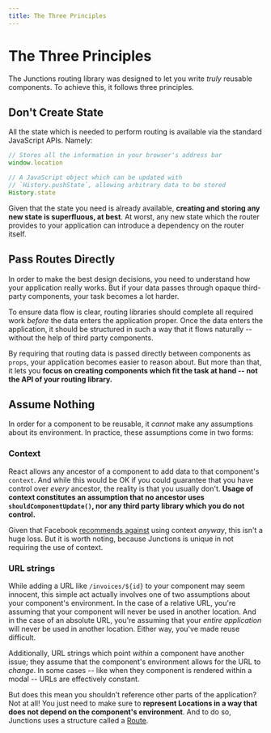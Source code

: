 ```yaml
---
title: The Three Principles
---
```


# The Three Principles

The Junctions routing library was designed to let you write *truly* reusable components. To achieve this, it follows three principles.

## Don't Create State

All the state which is needed to perform routing is available via the standard JavaScript APIs. Namely:

```js
// Stores all the information in your browser's address bar
window.location

// A JavaScript object which can be updated with
// `History.pushState`, allowing arbitrary data to be stored
History.state
```

Given that the state you need is already available, **creating and storing any new state is superfluous, at best**. At worst, any new state which the router provides to your application can introduce a dependency on the router itself.

## Pass Routes Directly

In order to make the best design decisions, you need to understand how your application really works. But if your data passes through opaque third-party components, your task becomes a lot harder.

To ensure data flow is clear, routing libraries should complete all required work *before* the data enters the application proper. Once the data enters the application, it should be structured in such a way that it flows naturally -- without the help of third party components.

By requiring that routing data is passed directly between components as `props`, your application becomes easier to reason about. But more than that, it lets you **focus on creating components which fit the task at hand -- not the API of your routing library.**

## Assume Nothing

In order for a component to be reusable, it *cannot* make any assumptions about its environment. In practice, these assumptions come in two forms:

### Context

React allows any ancestor of a component to add data to that component's `context`. And while this would be OK if you could guarantee that you have control over *every* ancestor, the reality is that you usually don't. **Usage of context constitutes an assumption that no ancestor uses `shouldComponentUpdate()`, nor any third party library which you do not control.**

Given that Facebook [recommends against](https://facebook.github.io/react/docs/context.html#why-not-to-use-context) using context *anyway*, this isn't a huge loss. But it is worth noting, because Junctions is unique in not requiring the use of context.

### URL strings

While adding a URL like `/invoices/${id}` to your component may seem innocent, this simple act actually involves one of two assumptions about your component's environment. In the case of a relative URL, you're assuming that your component will never be used in another location. And in the case of an absolute URL, you're assuming that your *entire application* will never be used in another location. Either way, you've made reuse difficult.

Additionally, URL strings which point *within* a component have another issue; they assume that the component's environment allows for the URL to *change*. In some cases -- like when they component is rendered within a modal -- URLs are effectively constant.

But does this mean you shouldn't reference other parts of the application? Not at all! You just need to make sure to **represent Locations in a way that does not depend on the component's environment**. And to do so, Junctions uses a structure called a [Route](locations-routes-and-maps).


